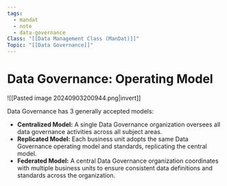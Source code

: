 ```yaml
---
tags:
  - mandat
  - note
  - data-governance
Class: "[[Data Management Class (ManDat)]]"
Topic: "[[Data Governance]]"
---
```


# Data Governance: Operating Model

![[Pasted image 20240903200944.png|invert]]


Data Governance has 3 generally accepted models:
- **Centralized Model:** A single Data Governance organization oversees all data governance activities across all subject areas.
- **Replicated Model:** Each business unit adopts the same Data Governance operating model and standards, replicating the central model.
- **Federated Model:** A central Data Governance organization coordinates with multiple business units to ensure consistent data definitions and standards across the organization.